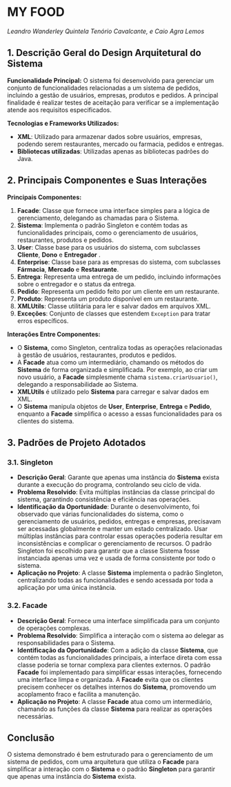 # MY FOOD

*Leandro Wanderley Quintela Tenório Cavalcante, e Caio Agra Lemos*

## 1. Descrição Geral do Design Arquitetural do Sistema

**Funcionalidade Principal:**
O sistema foi desenvolvido para gerenciar um conjunto de funcionalidades relacionadas a um sistema de pedidos, incluindo a gestão de usuários, empresas, produtos e pedidos. A principal finalidade é realizar testes de aceitação para verificar se a implementação atende aos requisitos especificados.

**Tecnologias e Frameworks Utilizados:**

- **XML**: Utilizado para armazenar dados sobre usuários, empresas, podendo serem restaurantes, mercado ou farmacia, pedidos e entregas.
- **Bibliotecas utilizadas**: Utilizadas apenas as bibliotecas padrões do Java.

## 2. Principais Componentes e Suas Interações

**Principais Componentes:**

1. **Facade**: Classe que fornece uma interface simples para a lógica de gerenciamento, delegando as chamadas para o Sistema.
2. **Sistema**: Implementa o padrão Singleton e contém todas as funcionalidades principais, como o gerenciamento de usuários, restaurantes, produtos e pedidos.
3. **User**: Classe base para os usuários do sistema, com subclasses **Cliente**, **Dono** e **Entregador** .
4. **Enterprise**: Classe base para as empresas do sistema, com subclasses **Fármacia**, **Mercado** e **Restaurante**.
5. **Entrega**: Representa uma entrega de um pedido, incluindo informações sobre o entregador e o status da entrega.
6. **Pedido**: Representa um pedido feito por um cliente em um restaurante.
7. **Produto**: Representa um produto disponível em um restaurante.
8. **XMLUtils**: Classe utilitária para ler e salvar dados em arquivos XML.
9. **Exceções**: Conjunto de classes que estendem `Exception` para tratar erros específicos.

**Interações Entre Componentes:**

- O **Sistema**, como Singleton, centraliza todas as operações relacionadas à gestão de usuários, restaurantes, produtos e pedidos.
- A **Facade** atua como um intermediário, chamando os métodos do **Sistema** de forma organizada e simplificada. Por exemplo, ao criar um novo usuário, a **Facade** simplesmente chama `sistema.criarUsuario()`, delegando a responsabilidade ao Sistema.
- **XMLUtils** é utilizado pelo **Sistema** para carregar e salvar dados em XML.
- O **Sistema** manipula objetos de **User**, **Enterprise**, **Entrega** e **Pedido**, enquanto a **Facade** simplifica o acesso a essas funcionalidades para os clientes do sistema.

## 3. Padrões de Projeto Adotados

### 3.1. Singleton

- **Descrição Geral**: Garante que apenas uma instância do **Sistema** exista durante a execução do programa, controlando seu ciclo de vida.
- **Problema Resolvido**: Evita múltiplas instâncias da classe principal do sistema, garantindo consistência e eficiência nas operações.
- **Identificação da Oportunidade**: Durante o desenvolvimento, foi observado que várias funcionalidades do sistema, como o gerenciamento de usuários, pedidos, entregas e empresas, precisavam ser acessadas globalmente e manter um estado centralizado. Usar múltiplas instâncias para controlar essas operações poderia resultar em inconsistências e complicar o gerenciamento de recursos. O padrão Singleton foi escolhido para garantir que a classe Sistema fosse instanciada apenas uma vez e usada de forma consistente por todo o sistema.
- **Aplicação no Projeto**: A classe **Sistema** implementa o padrão Singleton, centralizando todas as funcionalidades e sendo acessada por toda a aplicação por uma única instância.

### 3.2. Facade

- **Descrição Geral**: Fornece uma interface simplificada para um conjunto de operações complexas.
- **Problema Resolvido**: Simplifica a interação com o sistema ao delegar as responsabilidades para o Sistema.
- **Identificação da Oportunidade**: Com a adição da classe **Sistema**, que contém todas as funcionalidades principais, a interface direta com essa classe poderia se tornar complexa para clientes externos. O padrão **Facade** foi implementado para simplificar essas interações, fornecendo uma interface limpa e organizada. A **Facade** evita que os clientes precisem conhecer os detalhes internos do **Sistema**, promovendo um acoplamento fraco e facilita a manutenção.
- **Aplicação no Projeto**: A classe **Facade** atua como um intermediário, chamando as funções da classe **Sistema** para realizar as operações necessárias.

## Conclusão

O sistema demonstrado é bem estruturado para o gerenciamento de um sistema de pedidos, com uma arquitetura que utiliza o **Facade** para simplificar a interação com o **Sistema** e o padrão **Singleton** para garantir que apenas uma instância do **Sistema** exista.